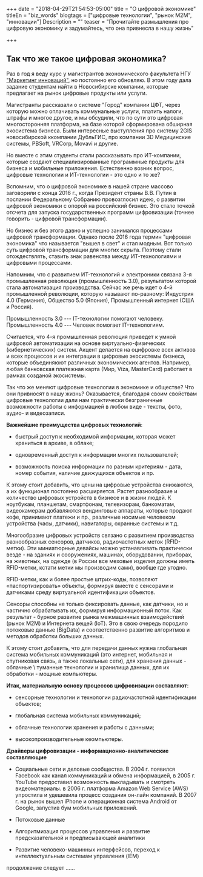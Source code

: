 +++
date = "2018-04-29T21:54:53-05:00"
title = "О цифровой экономике"
titleEn = "biz_words"
blogtags = ["цифровые технологии", "рынок М2М", "инновации"]
Description = ""
teaser = "Прочитайте размышления про цифровую экономику и задумайтесь, что она привнесла в нашу жизнь"

+++
## Так что же такое цифровая экономика?

Раз в год я веду курс у магистрантов экономического факультета НГУ <a href="https://nsu.ru/rs/mw/link/Media:/30083/Markova_Marketing_of_innovations.pdf">"Маркетинг инноваций"</a>, но постоянно его обновляю.
В этом году дала задание студентам найти в Новосибирске компании, которые предлагает на рынок цифровые продукты или услуги. 

Магистранты рассказали о системе "Город" компании ЦФТ, через которую можно оплачивать коммунальные услуги, платить налоги, штрафы и многое другое,  и мы обсудили, 
что по сути это цифровая многосторонняя платформа, на базе которой сформирована обширная экосистема бизнеса.
Были интересные выступления про систему 2GIS новосибирской ккомпании ДубльГИС, про компании 3D Медицинские системы, PBSoft, VRCorp, Movavi и другие.

Но вместе с этим студенты стали рассказывать про ИТ-компании, которые создают специализированные программные продукты для бизнеса и мобильные приложения.
Естественно возник вопрос, цифровые технологии и ИТ-технологии - это одно и то же?

Вспомним, что о цифровой экономике в нашей стране массово заговорили с конца 2016 г., когда Президент страны В.В. Путин в послании Федеральному Собранию провозглосил идею, о развитии цифровой экономики с опорой на российский бизнес.
Это стало точкой отсчета для запуска государственных программ цифровизации (точнее говорить - цифровой трансформации). 

Но бизнес и без этого давно и успешно занимался процессами цифровой трансформации.
Однако после 2016 года термин "цифровая экономика" что называется "вышел в свет"   и стал модным. Вот только суть цифровой трансформации для многих скрыта.
Поэтому стали отождествлять, ставить знак равенства между  ИТ-технологиями  и цифровыми процессами.

Напомним, что с развитием ИТ-технологий и электроники связана 3-я промышленная революция (промышленность 3.0), результатом которой стала автоматизация производства.
Сейчас же речь идет о 4-й промышленной революции, которую называют по-разному: Индустрия 4.0 (Германия), Общество 5.0 (Япония), Промышленный интернет (США и Россия).

Промышленность 3.0 --- IT-технологии помогают человеку.
Промышленность 4.0 --- Человек помогает IT-технологиям. 

Считается, что 4-я промышленная революция приведет к умной цифровой автоматизации на основе виртуально-физических (кибернетических) систем.
Акцент делается на оцифровке всех активов и всех процессов и их интеграции в цифровые экосистемы бизнеса, которые объединяюют различных экономических агентов.
Например, любая банковская платежная карта (Мир, Viza, MasterCard) работает в рамках созданой экосистемы. 

Так что же меняют цифровые технологии в экономике и обществе? Что они привносят в нашу жизнь?
Оказывается, благодаря своим свойствам цифровые технологии дали нам практически безграничные возможности работы с информацией в любом виде - тексты, фото, аудио- и видеозаписи. 

<b>Важнейшие преимущества цифровых технологий</b>:

- быстрый доступ к необходимой информации, которая может храниться в архиве, в облаке;

- одновременный доступ к информации многих пользователей; 

- возможность поиска информации по разным критериям - дата, номер события, наличие движущихся объектов и пр. 

К этому стоит добавить, что цены на цифровые устройства снижаются, а их функционал постоянно расширяется. Растет разнообразие и количество цифровых устройств в бизнесе и в жизни людей. 
К ноутбукам, планшетам, смартфонам, телевизорам, банкоматам, видеокамерам добавляются вендинговые аппараты, которые продают кофе, принимают платежи и пр., различные носимые человеком устройства (часы, датчики), навигаторы, охранные системы и т.д.  

Многообразие цифровых устройств связано с развитием производства разнообразных сенсоров, датчиков, радиочастотных меток (RFID-метки).  Эти миниатюрные девайсы можно устанавливать практически везде  - на зданиях и сооружениях, машинах, оборудовании, 
приборах, на животных, на одежде (в России все меховые изделия должны иметь RFID-метки, кстати метки мы производим сами), вообще где угодно. 

RFID-метки, как и более простые штрих-коды, позволяют «паспортизировать» объекты, 
формируя вместе с сенсорами и датчиками среду виртуальной идентификации объектов. 

Сенсоры  способны не только фиксировать данные, как датчики, но и частично обрабатывать их, формируя информационный поток. Как результат - бурное развитие рынка межмашинных взаимодействий (рынок М2М) и Интернета вещей (IoT). 
Это в свою очередь породило потоковые данные (BigData) и соответственно развитие алгоритмов и методов обработки больших данных. 

К этому стоит добавить, что для передачи данных нужна глобальная система мобильных коммуникаций (это интернет, мобильная и спутниковая связь, а также локальные сети), 
для хранения данных - облачные \ туманные технологии и хранилища данных,
для их обработки - мощные компьютеры.

<b>Итак, материальную основу процессов цифровизации составляют</b>:

- сенсорные технологии и технологии радиочастотной идентификации объектов;

- глобальная система мобильных коммуникаций;

- облачные технологии хранения и работы с данными;

- высокопроизводительные кеомпьютеры.

<b>Драйверы цифровизации - информационно-аналитические составляющие</b>

- Социальные сети и деловые сообщества. В 2004 г. появился Facebook как канал коммуникаций и обмена информацией, в 2005 г. YouTube предоставил возможность выкладывать и смотреть видеоматериалы. в 2006 г. платформа  Amazon Web Service (AWS) упростила и удешевила процесс создания он-лайн компаний.
В 2007 г. на рынок вышел iPhone и операционная система Android от Google, запустив бум мобильных приложений. 

 - Потоковые данные

- Алгоритмизация процессов управления и развитие предсказательной и предписывающей аналитики 

- Развитие человеко-машинных интерфейсов, переход к интеллектуальным системам управления (IEM) 
 



продолжение следует ......



